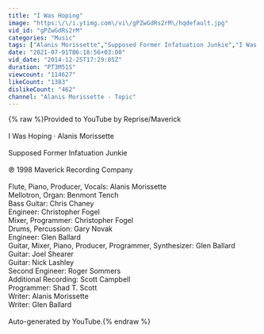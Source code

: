 ```yaml
---
title: "I Was Hoping"
image: "https:\/\/i.ytimg.com\/vi\/gPZwGdRs2rM\/hqdefault.jpg"
vid_id: "gPZwGdRs2rM"
categories: "Music"
tags: ["Alanis Morissette","Supposed Former Infatuation Junkie","I Was Hoping"]
date: "2021-07-01T06:18:56+03:00"
vid_date: "2014-12-25T17:29:05Z"
duration: "PT3M51S"
viewcount: "114627"
likeCount: "1383"
dislikeCount: "462"
channel: "Alanis Morissette - Topic"
---
```

{% raw %}Provided to YouTube by Reprise/Maverick<br /><br />I Was Hoping · Alanis Morissette<br /><br />Supposed Former Infatuation Junkie<br /><br />℗ 1998 Maverick Recording Company<br /><br />Flute, Piano, Producer, Vocals: Alanis Morissette<br />Mellotron, Organ: Benmont Tench<br />Bass  Guitar: Chris Chaney<br />Engineer: Christopher Fogel<br />Mixer, Programmer: Christopher Fogel<br />Drums, Percussion: Gary Novak<br />Engineer: Glen Ballard<br />Guitar, Mixer, Piano, Producer, Programmer, Synthesizer: Glen Ballard<br />Guitar: Joel Shearer<br />Guitar: Nick Lashley<br />Second  Engineer: Roger Sommers<br />Additional  Recording: Scott Campbell<br />Programmer: Shad T. Scott<br />Writer: Alanis Morissette<br />Writer: Glen Ballard<br /><br />Auto-generated by YouTube.{% endraw %}

